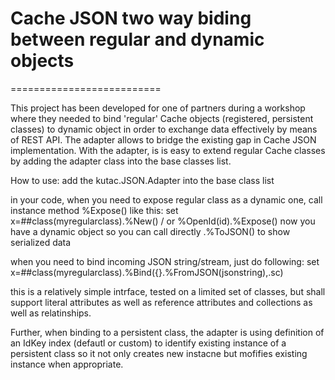 # Cache JSON two way biding between regular and dynamic objects
==========================

This project has been developed for one of partners during a workshop where they needed to bind 'regular' Cache objects (registered, persistent classes)
to dynamic object in order to exchange data effectively by means of REST API. The adapter allows to bridge the existing gap in Cache JSON implementation.
With the adapter, is is easy to extend regular Cache classes by adding the adapter class into the base classes list.

How to use:
add the kutac.JSON.Adapter into the base class list

in your code, when you need to expose regular class as a dynamic one, call instance method %Expose() like this:
set x=##class(myregularclass).%New() / or %OpenId(id).%Expose()
now you have a dynamic object so you can call directly .%ToJSON() to show serialized data

when you need to bind incoming JSON string/stream, just do following:
set x=##class(myregularclass).%Bind({}.%FromJSON(jsonstring),.sc)

this is a relatively simple intrface, tested on a limited set of classes, but shall support literal attributes as well as reference attributes and collections as well as relatinships.

Further, when binding to a persistent class, the adapter is using definition of an IdKey index (defautl or custom) to identify existing instance of a persistent class so it not only creates new instacne but mofifies existing instance when appropriate. 
